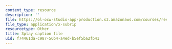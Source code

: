 ```yaml
---
content_type: resource
description: ''
file: https://ol-ocw-studio-app-production.s3.amazonaws.com/courses/res-18-005-highlights-of-calculus-spring-2010/f74461dac98756b4a4edb5ef5ba2fb41_I_ril7ToAi4.vtt
file_type: application/x-subrip
resourcetype: Other
title: 3play caption file
uid: f74461da-c987-56b4-a4ed-b5ef5ba2fb41
---
```

